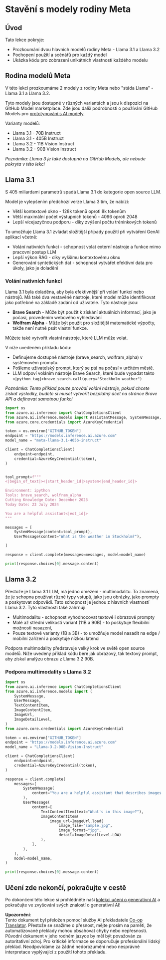 <!--
CO_OP_TRANSLATOR_METADATA:
{
  "original_hash": "4c2a0b0c738b649ef049fb99a23be661",
  "translation_date": "2025-05-20T11:15:35+00:00",
  "source_file": "21-meta/README.md",
  "language_code": "cs"
}
-->
# Stavění s modely rodiny Meta

## Úvod

Tato lekce pokryje:

- Prozkoumání dvou hlavních modelů rodiny Meta - Llama 3.1 a Llama 3.2
- Pochopení použití a scénářů pro každý model
- Ukázka kódu pro zobrazení unikátních vlastností každého modelu

## Rodina modelů Meta

V této lekci prozkoumáme 2 modely z rodiny Meta nebo "stáda Llama" - Llama 3.1 a Llama 3.2.

Tyto modely jsou dostupné v různých variantách a jsou k dispozici na GitHub Model marketplace. Zde jsou další podrobnosti o používání GitHub Models pro [prototypování s AI modely](https://docs.github.com/en/github-models/prototyping-with-ai-models?WT.mc_id=academic-105485-koreyst).

Varianty modelů:
- Llama 3.1 - 70B Instruct
- Llama 3.1 - 405B Instruct
- Llama 3.2 - 11B Vision Instruct
- Llama 3.2 - 90B Vision Instruct

*Poznámka: Llama 3 je také dostupná na GitHub Models, ale nebude pokryta v této lekci*

## Llama 3.1

S 405 miliardami parametrů spadá Llama 3.1 do kategorie open source LLM.

Model je vylepšením předchozí verze Llama 3 tím, že nabízí:

- Větší kontextové okno - 128k tokenů oproti 8k tokenům
- Větší maximální počet výstupních tokenů - 4096 oproti 2048
- Lepší vícejazyčnou podporu - díky zvýšení počtu tréninkových tokenů

To umožňuje Llama 3.1 zvládat složitější případy použití při vytváření GenAI aplikací včetně:
- Volání nativních funkcí - schopnost volat externí nástroje a funkce mimo pracovní postup LLM
- Lepší výkon RAG - díky vyššímu kontextovému oknu
- Generování syntetických dat - schopnost vytvářet efektivní data pro úkoly, jako je doladění

### Volání nativních funkcí

Llama 3.1 byla doladěna, aby byla efektivnější při volání funkcí nebo nástrojů. Má také dva vestavěné nástroje, které model může identifikovat jako potřebné na základě zadání od uživatele. Tyto nástroje jsou:

- **Brave Search** - Může být použit k získání aktuálních informací, jako je počasí, provedením webového vyhledávání
- **Wolfram Alpha** - Může být použit pro složitější matematické výpočty, takže není nutné psát vlastní funkce.

Můžete také vytvořit vlastní nástroje, které LLM může volat.

V níže uvedeném příkladu kódu:

- Definujeme dostupné nástroje (brave_search, wolfram_alpha) v systémovém promptu.
- Pošleme uživatelský prompt, který se ptá na počasí v určitém městě.
- LLM odpoví voláním nástroje Brave Search, které bude vypadat takto `<|python_tag|>brave_search.call(query="Stockholm weather")`

*Poznámka: Tento příklad pouze provádí volání nástroje, pokud chcete získat výsledky, budete si muset vytvořit bezplatný účet na stránce Brave API a definovat samotnou funkci*

```python 
import os
from azure.ai.inference import ChatCompletionsClient
from azure.ai.inference.models import AssistantMessage, SystemMessage, UserMessage
from azure.core.credentials import AzureKeyCredential

token = os.environ["GITHUB_TOKEN"]
endpoint = "https://models.inference.ai.azure.com"
model_name = "meta-llama-3.1-405b-instruct"

client = ChatCompletionsClient(
    endpoint=endpoint,
    credential=AzureKeyCredential(token),
)


tool_prompt=f"""
<|begin_of_text|><|start_header_id|>system<|end_header_id|>

Environment: ipython
Tools: brave_search, wolfram_alpha
Cutting Knowledge Date: December 2023
Today Date: 23 July 2024

You are a helpful assistant<|eot_id|>
"""

messages = [
    SystemMessage(content=tool_prompt),
    UserMessage(content="What is the weather in Stockholm?"),

]

response = client.complete(messages=messages, model=model_name)

print(response.choices[0].message.content)
```

## Llama 3.2

Přestože je Llama 3.1 LLM, má jedno omezení - multimodalitu. To znamená, že je schopna používat různé typy vstupů, jako jsou obrázky, jako prompty a poskytovat odpovědi. Tato schopnost je jednou z hlavních vlastností Llama 3.2. Tyto vlastnosti také zahrnují:

- Multimodalitu - schopnost vyhodnocovat textové i obrazové prompty
- Malé až střední velikosti variant (11B a 90B) - to poskytuje flexibilní možnosti nasazení,
- Pouze textové varianty (1B a 3B) - to umožňuje model nasadit na edge / mobilní zařízení a poskytuje nízkou latenci

Podpora multimodality představuje velký krok ve světě open source modelů. Níže uvedený příklad kódu bere jak obrazový, tak textový prompt, aby získal analýzu obrazu z Llama 3.2 90B.

### Podpora multimodality s Llama 3.2

```python 
import os
from azure.ai.inference import ChatCompletionsClient
from azure.ai.inference.models import (
    SystemMessage,
    UserMessage,
    TextContentItem,
    ImageContentItem,
    ImageUrl,
    ImageDetailLevel,
)
from azure.core.credentials import AzureKeyCredential

token = os.environ["GITHUB_TOKEN"]
endpoint = "https://models.inference.ai.azure.com"
model_name = "Llama-3.2-90B-Vision-Instruct"

client = ChatCompletionsClient(
    endpoint=endpoint,
    credential=AzureKeyCredential(token),
)

response = client.complete(
    messages=[
        SystemMessage(
            content="You are a helpful assistant that describes images in details."
        ),
        UserMessage(
            content=[
                TextContentItem(text="What's in this image?"),
                ImageContentItem(
                    image_url=ImageUrl.load(
                        image_file="sample.jpg",
                        image_format="jpg",
                        detail=ImageDetailLevel.LOW)
                ),
            ],
        ),
    ],
    model=model_name,
)

print(response.choices[0].message.content)
```

## Učení zde nekončí, pokračujte v cestě

Po dokončení této lekce si prohlédněte naši [kolekci učení o generativní AI](https://aka.ms/genai-collection?WT.mc_id=academic-105485-koreyst) a pokračujte ve zvyšování svých znalostí o generativní AI!

**Upozornění**:  
Tento dokument byl přeložen pomocí služby AI překladatele [Co-op Translator](https://github.com/Azure/co-op-translator). Přestože se snažíme o přesnost, mějte prosím na paměti, že automatizované překlady mohou obsahovat chyby nebo nepřesnosti. Původní dokument v jeho rodném jazyce by měl být považován za autoritativní zdroj. Pro kritické informace se doporučuje profesionální lidský překlad. Neodpovídáme za žádné nedorozumění nebo nesprávné interpretace vyplývající z použití tohoto překladu.